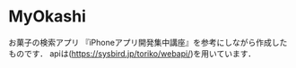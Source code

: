 # MyOkashi
お菓子の検索アプリ
『iPhoneアプリ開発集中講座』を参考にしながら作成したものです．
apiは(https://sysbird.jp/toriko/webapi/)を用いています．
